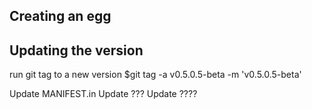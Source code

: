 

Creating an egg
---

Updating the version
--- 
run git tag to a new version $git tag -a v0.5.0.5-beta -m 'v0.5.0.5-beta'


Update MANIFEST.in
Update ???
Update ????


